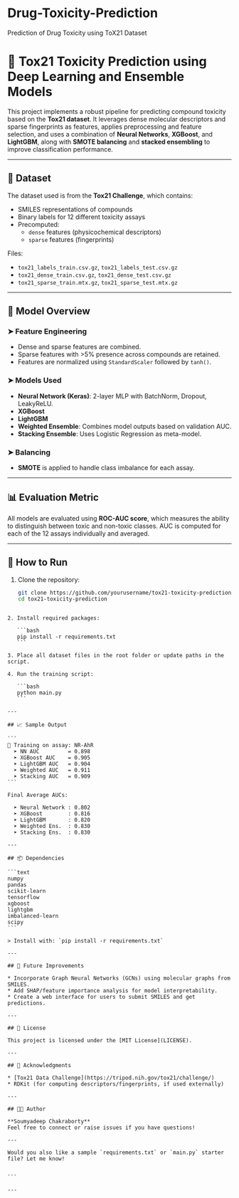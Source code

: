 # Drug-Toxicity-Prediction
Prediction of Drug Toxicity using ToX21 Dataset

# 🧪 Tox21 Toxicity Prediction using Deep Learning and Ensemble Models

This project implements a robust pipeline for predicting compound toxicity based on the **Tox21 dataset**. It leverages dense molecular descriptors and sparse fingerprints as features, applies preprocessing and feature selection, and uses a combination of **Neural Networks**, **XGBoost**, and **LightGBM**, along with **SMOTE balancing** and **stacked ensembling** to improve classification performance.

---

## 📁 Dataset

The dataset used is from the **Tox21 Challenge**, which contains:
- SMILES representations of compounds
- Binary labels for 12 different toxicity assays
- Precomputed:
  - `dense` features (physicochemical descriptors)
  - `sparse` features (fingerprints)
  
Files:
- `tox21_labels_train.csv.gz`, `tox21_labels_test.csv.gz`
- `tox21_dense_train.csv.gz`, `tox21_dense_test.csv.gz`
- `tox21_sparse_train.mtx.gz`, `tox21_sparse_test.mtx.gz`

---

## 🧠 Model Overview

### ➤ Feature Engineering
- Dense and sparse features are combined.
- Sparse features with >5% presence across compounds are retained.
- Features are normalized using `StandardScaler` followed by `tanh()`.

### ➤ Models Used
- **Neural Network (Keras)**: 2-layer MLP with BatchNorm, Dropout, LeakyReLU.
- **XGBoost**
- **LightGBM**
- **Weighted Ensemble**: Combines model outputs based on validation AUC.
- **Stacking Ensemble**: Uses Logistic Regression as meta-model.

### ➤ Balancing
- **SMOTE** is applied to handle class imbalance for each assay.

---

## 📊 Evaluation Metric

All models are evaluated using **ROC-AUC score**, which measures the ability to distinguish between toxic and non-toxic classes. AUC is computed for each of the 12 assays individually and averaged.

---

## 🚀 How to Run

1. Clone the repository:
   ```bash
   git clone https://github.com/yourusername/tox21-toxicity-prediction.git
   cd tox21-toxicity-prediction
````

2. Install required packages:

   ```bash
   pip install -r requirements.txt
   ```

3. Place all dataset files in the root folder or update paths in the script.

4. Run the training script:

   ```bash
   python main.py
   ```

---

## 📈 Sample Output

```
🔬 Training on assay: NR-AhR
  ➤ NN AUC         = 0.898
  ➤ XGBoost AUC    = 0.905
  ➤ LightGBM AUC   = 0.904
  ➤ Weighted AUC   = 0.911
  ➤ Stacking AUC   = 0.909
```

Final Average AUCs:

  ➤ Neural Network : 0.802
  ➤ XGBoost        : 0.816
  ➤ LightGBM       : 0.820
  ➤ Weighted Ens.  : 0.830
  ➤ Stacking Ens.  : 0.830

---

## 📦 Dependencies

```text
numpy
pandas
scikit-learn
tensorflow
xgboost
lightgbm
imbalanced-learn
scipy
```

> Install with: `pip install -r requirements.txt`

---

## 🧠 Future Improvements

* Incorporate Graph Neural Networks (GCNs) using molecular graphs from SMILES.
* Add SHAP/feature importance analysis for model interpretability.
* Create a web interface for users to submit SMILES and get predictions.

---

## 🔖 License

This project is licensed under the [MIT License](LICENSE).

---

## 🤝 Acknowledgments

* [Tox21 Data Challenge](https://tripod.nih.gov/tox21/challenge/)
* RDKit (for computing descriptors/fingerprints, if used externally)

---

## 🧑‍💻 Author

**Soumyadeep Chakraborty**
Feel free to connect or raise issues if you have questions!

---

Would you also like a sample `requirements.txt` or `main.py` starter file? Let me know!


```

---



